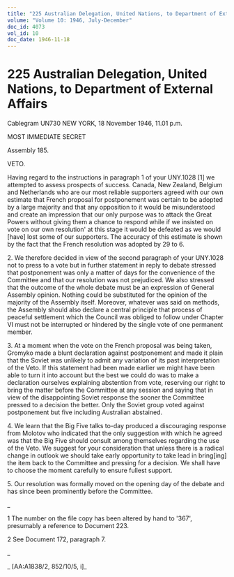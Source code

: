```yaml
---
title: "225 Australian Delegation, United Nations, to Department of External Affairs"
volume: "Volume 10: 1946, July-December"
doc_id: 4073
vol_id: 10
doc_date: 1946-11-18
---
```


# 225 Australian Delegation, United Nations, to Department of External Affairs

Cablegram UN730 NEW YORK, 18 November 1946, 11.01 p.m.

MOST IMMEDIATE SECRET

Assembly 185.

VETO.

Having regard to the instructions in paragraph 1 of your UNY.1028 [1] we attempted to assess prospects of success. Canada, New Zealand, Belgium and Netherlands who are our most reliable supporters agreed with our own estimate that French proposal for postponement was certain to be adopted by a large majority and that any opposition to it would be misunderstood and create an impression that our only purpose was to attack the Great Powers without giving them a chance to respond while if we insisted on vote on our own resolution' at this stage it would be defeated as we would [have] lost some of our supporters. The accuracy of this estimate is shown by the fact that the French resolution was adopted by 29 to 6.

2\. We therefore decided in view of the second paragraph of your UNY.1028 not to press to a vote but in further statement in reply to debate stressed that postponement was only a matter of days for the convenience of the Committee and that our resolution was not prejudiced. We also stressed that the outcome of the whole debate must be an expression of General Assembly opinion. Nothing could be substituted for the opinion of the majority of the Assembly itself. Moreover, whatever was said on methods, the Assembly should also declare a central principle that process of peaceful settlement which the Council was obliged to follow under Chapter VI must not be interrupted or hindered by the single vote of one permanent member.

3\. At a moment when the vote on the French proposal was being taken, Gromyko made a blunt declaration against postponement and made it plain that the Soviet was unlikely to admit any variation of its past interpretation of the Veto. If this statement had been made earlier we might have been able to turn it into account but the best we could do was to make a declaration ourselves explaining abstention from vote, reserving our right to bring the matter before the Committee at any session and saying that in view of the disappointing Soviet response the sooner the Committee pressed to a decision the better. Only the Soviet group voted against postponement but five including Australian abstained.

4\. We learn that the Big Five talks to-day produced a discouraging response from Molotov who indicated that the only suggestion with which he agreed was that the Big Five should consult among themselves regarding the use of the Veto. We suggest for your consideration that unless there is a radical change in outlook we should take early opportunity to take lead in bring[ing] the item back to the Committee and pressing for a decision. We shall have to choose the moment carefully to ensure fullest support.

5\. Our resolution was formally moved on the opening day of the debate and has since been prominently before the Committee.

_

1 The number on the file copy has been altered by hand to '367', presumably a reference to Document 223.

2 See Document 172, paragraph 7.

_

_ [AA:A1838/2, 852/10/5, i]_
